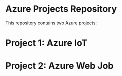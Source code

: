 # Azure Projects Repository

This repository contains two Azure projects:

# Project 1: Azure IoT

# Project 2: Azure Web Job
